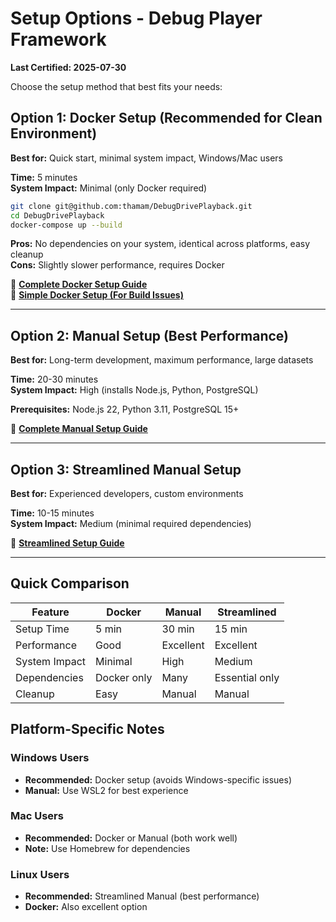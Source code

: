 # Setup Options - Debug Player Framework

**Last Certified: 2025-07-30**

Choose the setup method that best fits your needs:

## Option 1: Docker Setup (Recommended for Clean Environment)
**Best for:** Quick start, minimal system impact, Windows/Mac users

**Time:** 5 minutes  
**System Impact:** Minimal (only Docker required)

```bash
git clone git@github.com:thamam/DebugDrivePlayback.git
cd DebugDrivePlayback
docker-compose up --build
```

**Pros:** No dependencies on your system, identical across platforms, easy cleanup  
**Cons:** Slightly slower performance, requires Docker

📖 **[Complete Docker Setup Guide](DOCKER_SETUP.md)**  
📖 **[Simple Docker Setup (For Build Issues)](DOCKER_SETUP_SIMPLE.md)**

---

## Option 2: Manual Setup (Best Performance)
**Best for:** Long-term development, maximum performance, large datasets

**Time:** 20-30 minutes  
**System Impact:** High (installs Node.js, Python, PostgreSQL)

**Prerequisites:** Node.js 22, Python 3.11, PostgreSQL 15+

📖 **[Complete Manual Setup Guide](LOCAL_SETUP.md)**

---

## Option 3: Streamlined Manual Setup
**Best for:** Experienced developers, custom environments

**Time:** 10-15 minutes  
**System Impact:** Medium (minimal required dependencies)

📖 **[Streamlined Setup Guide](MANUAL_SETUP_STREAMLINED.md)**

---

## Quick Comparison

| Feature | Docker | Manual | Streamlined |
|---------|--------|--------|-------------|
| Setup Time | 5 min | 30 min | 15 min |
| Performance | Good | Excellent | Excellent |
| System Impact | Minimal | High | Medium |
| Dependencies | Docker only | Many | Essential only |
| Cleanup | Easy | Manual | Manual |

## Platform-Specific Notes

### Windows Users
- **Recommended:** Docker setup (avoids Windows-specific issues)
- **Manual:** Use WSL2 for best experience

### Mac Users  
- **Recommended:** Docker or Manual (both work well)
- **Note:** Use Homebrew for dependencies

### Linux Users
- **Recommended:** Streamlined Manual (best performance)
- **Docker:** Also excellent option
